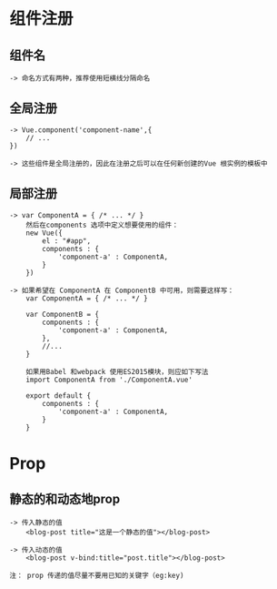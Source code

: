 # 组件注册

## 组件名
    -> 命名方式有两种，推荐使用短横线分隔命名

## 全局注册
    -> Vue.component('component-name',{
        // ...
    })

    -> 这些组件是全局注册的，因此在注册之后可以在任何新创建的Vue 根实例的模板中

## 局部注册
    -> var ComponentA = { /* ... */ }
        然后在components 选项中定义想要使用的组件：
        new Vue({
            el : "#app",
            components : {
                'component-a' : ComponentA,
            }
        })

    -> 如果希望在 ComponentA 在 ComponentB 中可用，则需要这样写：
        var ComponentA = { /* ... */ }

        var ComponentB = {
            components : {
                'component-a' : ComponentA,
            },
            //...
        }

        如果用Babel 和webpack 使用ES2015模块，则应如下写法
        import ComponentA from './ComponentA.vue'

        export default {
            components : {
                'component-a' : ComponentA,
            }
        }

# Prop

## 静态的和动态地prop
    -> 传入静态的值
        <blog-post title="这是一个静态的值"></blog-post>

    -> 传入动态的值
        <blog-post v-bind:title="post.title"></blog-post>

    注： prop 传递的值尽量不要用已知的关键字（eg:key)